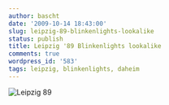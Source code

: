 ```yaml
---
author: bascht
date: '2009-10-14 18:43:00'
slug: leipzig-89-blinkenlights-lookalike
status: publish
title: Leipzig '89 Blinkenlights lookalike
comments: true
wordpress_id: '583'
tags: leipzig, blinkenlights, daheim
---
```



![Leipzig 89](/blog/2009-10-14-leipzig-89-blinkenlights-lookalike/2009-10-09_18-56-00-scaled-1000.jpg)
